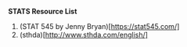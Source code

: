 **STATS Resource List**

1. (STAT 545 by Jenny Bryan)[https://stat545.com/]
2. (sthda)[http://www.sthda.com/english/]
